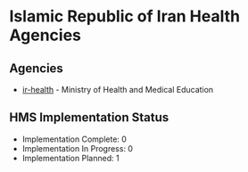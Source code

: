 # Islamic Republic of Iran Health Agencies

## Agencies

- [ir-health](ir-health/index.md) - Ministry of Health and Medical Education

## HMS Implementation Status

- Implementation Complete: 0
- Implementation In Progress: 0
- Implementation Planned: 1
